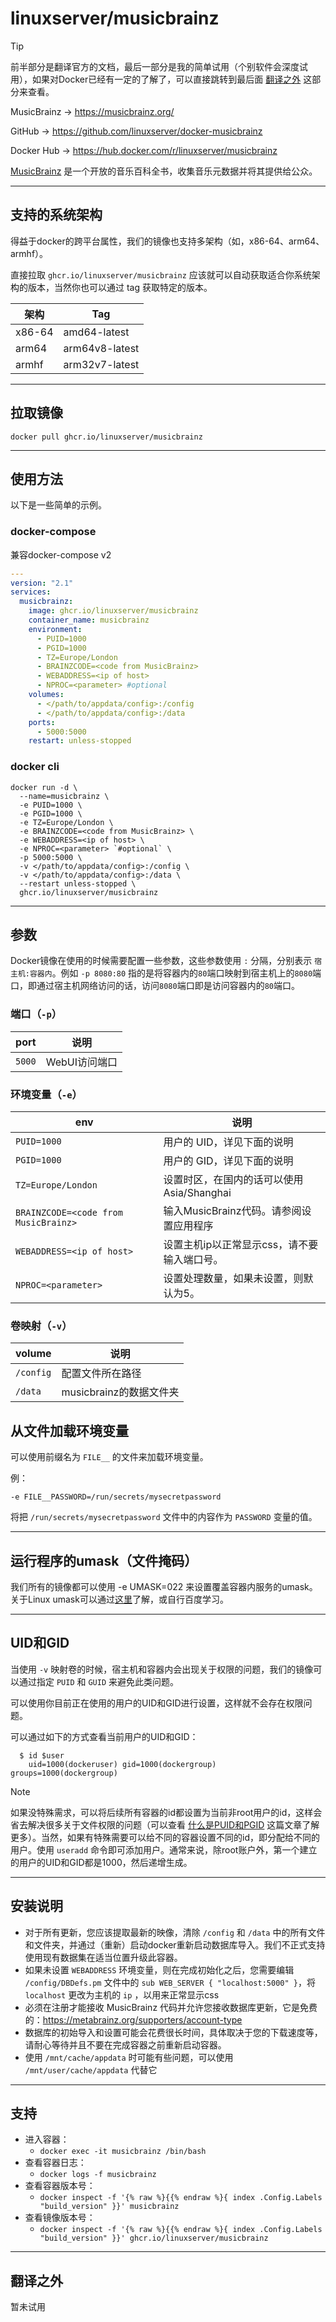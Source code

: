 # linuxserver/musicbrainz

> [!TIP]
>
> 前半部分是翻译官方的文档，最后一部分是我的简单试用（个别软件会深度试用），如果对Docker已经有一定的了解了，可以直接跳转到最后面 [翻译之外](#翻译之外) 这部分来查看。

MusicBrainz → https://musicbrainz.org/

GitHub → https://github.com/linuxserver/docker-musicbrainz

Docker Hub → https://hub.docker.com/r/linuxserver/musicbrainz

[MusicBrainz](https://musicbrainz.org/) 是一个开放的音乐百科全书，收集音乐元数据并将其提供给公众。

------

## 支持的系统架构

得益于docker的跨平台属性，我们的镜像也支持多架构（如，x86-64、arm64、armhf）。

直接拉取 `ghcr.io/linuxserver/musicbrainz` 应该就可以自动获取适合你系统架构的版本，当然你也可以通过 tag 获取特定的版本。

| 架构   | Tag            |
| ------ | -------------- |
| x86-64 | amd64-latest   |
| arm64  | arm64v8-latest |
| armhf  | arm32v7-latest |



------

## 拉取镜像

```shell
docker pull ghcr.io/linuxserver/musicbrainz
```

------

## 使用方法

以下是一些简单的示例。

### docker-compose

兼容docker-compose v2

```yaml
---
version: "2.1"
services:
  musicbrainz:
    image: ghcr.io/linuxserver/musicbrainz
    container_name: musicbrainz
    environment:
      - PUID=1000
      - PGID=1000
      - TZ=Europe/London
      - BRAINZCODE=<code from MusicBrainz>
      - WEBADDRESS=<ip of host>
      - NPROC=<parameter> #optional
    volumes:
      - </path/to/appdata/config>:/config
      - </path/to/appdata/config>:/data
    ports:
      - 5000:5000
    restart: unless-stopped
```

### docker cli

```shell
docker run -d \
  --name=musicbrainz \
  -e PUID=1000 \
  -e PGID=1000 \
  -e TZ=Europe/London \
  -e BRAINZCODE=<code from MusicBrainz> \
  -e WEBADDRESS=<ip of host> \
  -e NPROC=<parameter> `#optional` \
  -p 5000:5000 \
  -v </path/to/appdata/config>:/config \
  -v </path/to/appdata/config>:/data \
  --restart unless-stopped \
  ghcr.io/linuxserver/musicbrainz
```



------

## 参数

Docker镜像在使用的时候需要配置一些参数，这些参数使用 `:` 分隔，分别表示 `宿主机:容器内`。例如 `-p 8080:80` 指的是将容器内的`80`端口映射到宿主机上的`8080`端口，即通过宿主机网络访问的话，访问`8080`端口即是访问容器内的`80`端口。

### 端口（`-p`）

| port   | 说明          |
| ------ | ------------- |
| `5000` | WebUI访问端口 |

### 环境变量（`-e`）

| env                                  | 说明                                        |
| ------------------------------------ | ------------------------------------------- |
| `PUID=1000`                          | 用户的 UID，详见下面的说明                  |
| `PGID=1000`                          | 用户的 GID，详见下面的说明                  |
| `TZ=Europe/London`                   | 设置时区，在国内的话可以使用 Asia/Shanghai  |
| `BRAINZCODE=<code from MusicBrainz>` | 输入MusicBrainz代码。请参阅设置应用程序     |
| `WEBADDRESS=<ip of host>`            | 设置主机ip以正常显示css，请不要输入端口号。 |
| `NPROC=<parameter>`                  | 设置处理数量，如果未设置，则默认为5。       |

### 卷映射（`-v`）

| volume    | 说明                    |
| --------- | ----------------------- |
| `/config` | 配置文件所在路径        |
| `/data`   | musicbrainz的数据文件夹 |




## 从文件加载环境变量

可以使用前缀名为 `FILE__` 的文件来加载环境变量。

例：

```
-e FILE__PASSWORD=/run/secrets/mysecretpassword
```

将把 `/run/secrets/mysecretpassword` 文件中的内容作为 `PASSWORD` 变量的值。

------

## 运行程序的umask（文件掩码）

我们所有的镜像都可以使用 -e UMASK=022 来设置覆盖容器内服务的umask。关于Linux umask可以通过[这里](https://en.wikipedia.org/wiki/Umask)了解，或自行百度学习。

------

## UID和GID

当使用 `-v` 映射卷的时候，宿主机和容器内会出现关于权限的问题，我们的镜像可以通过指定 `PUID` 和 `GUID` 来避免此类问题。

可以使用你目前正在使用的用户的UID和GID进行设置，这样就不会存在权限问题。

可以通过如下的方式查看当前用户的UID和GID：

```shell
  $ id $user
    uid=1000(dockeruser) gid=1000(dockergroup) groups=1000(dockergroup)
```

> [!NOTE]
>
> 如果没特殊需求，可以将后续所有容器的id都设置为当前非root用户的id，这样会省去解决很多关于文件权限的问题（可以查看 [什么是PUID和PGID](general/understanding-puid-and-pgid.md) 这篇文章了解更多）。当然，如果有特殊需要可以给不同的容器设置不同的id，即分配给不同的用户。使用 `useradd` 命令即可添加用户。通常来说，除root账户外，第一个建立的用户的UID和GID都是1000，然后递增生成。

------

## 安装说明

- 对于所有更新，您应该提取最新的映像，清除 `/config` 和 `/data` 中的所有文件和文件夹，并通过（重新）启动docker重新启动数据库导入。我们不正式支持使用现有数据集在适当位置升级此容器。
- 如果未设置 `WEBADDRESS` 环境变量，则在完成初始化之后，您需要编辑 `/config/DBDefs.pm` 文件中的 `sub WEB_SERVER { "localhost:5000" }`，将 `localhost` 更改为主机的 `ip` ，以用来正常显示css
- 必须在注册才能接收 MusicBrainz 代码并允许您接收数据库更新，它是免费的：https://metabrainz.org/supporters/account-type
- 数据库的初始导入和设置可能会花费很长时间，具体取决于您的下载速度等，请耐心等待并且不要在完成容器之前重新启动容器。
- 使用 `/mnt/cache/appdata` 时可能有些问题，可以使用 `/mnt/user/cache/appdata` 代替它

------

## 支持

- 进入容器：
  - `docker exec -it musicbrainz /bin/bash`
- 查看容器日志：
  - `docker logs -f musicbrainz`
- 查看容器版本号：
  - `docker inspect -f '{% raw %}{{% endraw %}{ index .Config.Labels "build_version" }}' musicbrainz`
- 查看镜像版本号：
  - `docker inspect -f '{% raw %}{{% endraw %}{ index .Config.Labels "build_version" }}' ghcr.io/linuxserver/musicbrainz`

------

## 翻译之外

暂未试用
